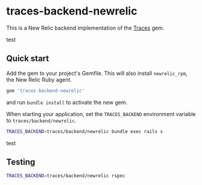 # traces-backend-newrelic

This is a New Relic backend implementation of the [Traces](https://github.com/socketry/traces) gem.

test
## Quick start

Add the gem to your project's Gemfile. This will also install `newrelic_rpm`, the New Relic Ruby agent.

```ruby
gem 'traces-backend-newrelic'
```

and run `bundle install` to activate the new gem.

When starting your application, set the `TRACES_BACKEND` environment variable to `traces/backend/newrelic`.

```bash
TRACES_BACKEND=traces/backend/newrelic bundle exec rails s
```

test

## Testing

```bash
TRACES_BACKEND=traces/backend/newrelic rspec
```
